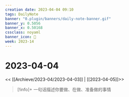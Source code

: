 ```yaml
---
creation date: 2023-04-04 09:10
tags: DailyNote
banner: "0.plugin/banners/daily-note-banner.gif"
banner_y: 0.5056
banner_x: 0.50168
cssclass: noyaml
banner_icon: 💌
week: 2023-14
---
```


# 2023-04-04

<< [[Archieve/2023-04/2023-04-03]] | [[2023-04-05]]>>


> [!info]+ 一句话描述你要做、在做、准备做的事情
> 


